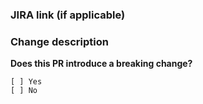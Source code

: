 <!--

**Before creating a pull request make sure that:**

- [ ] commit messages are meaningful and follow good commit message guidelines
- [ ] README and other documentation has been updated / added (if needed)
- [ ] tests have been updated / new tests has been added (if needed)

Please remove this line and everything above and fill the following sections:

-->
### JIRA link (if applicable) ###

### Change description ###
<!-- Include what your change is here, any testing you have done, etc -->

**Does this PR introduce a breaking change?** <!--(check one with "x") -->
```
[ ] Yes
[ ] No
```
